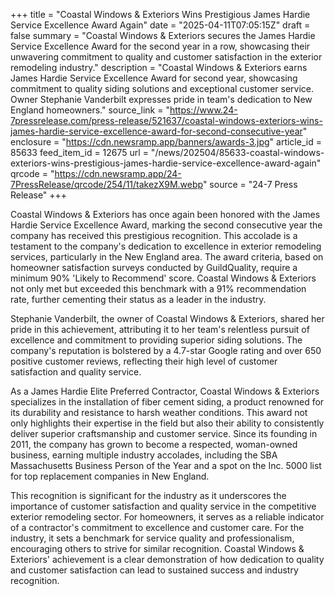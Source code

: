 +++
title = "Coastal Windows & Exteriors Wins Prestigious James Hardie Service Excellence Award Again"
date = "2025-04-11T07:05:15Z"
draft = false
summary = "Coastal Windows & Exteriors secures the James Hardie Service Excellence Award for the second year in a row, showcasing their unwavering commitment to quality and customer satisfaction in the exterior remodeling industry."
description = "Coastal Windows & Exteriors earns James Hardie Service Excellence Award for second year, showcasing commitment to quality siding solutions and exceptional customer service. Owner Stephanie Vanderbilt expresses pride in team's dedication to New England homeowners."
source_link = "https://www.24-7pressrelease.com/press-release/521637/coastal-windows-exteriors-wins-james-hardie-service-excellence-award-for-second-consecutive-year"
enclosure = "https://cdn.newsramp.app/banners/awards-3.jpg"
article_id = 85633
feed_item_id = 12675
url = "/news/202504/85633-coastal-windows-exteriors-wins-prestigious-james-hardie-service-excellence-award-again"
qrcode = "https://cdn.newsramp.app/24-7PressRelease/qrcode/254/11/takezX9M.webp"
source = "24-7 Press Release"
+++

<p>Coastal Windows & Exteriors has once again been honored with the James Hardie Service Excellence Award, marking the second consecutive year the company has received this prestigious recognition. This accolade is a testament to the company's dedication to excellence in exterior remodeling services, particularly in the New England area. The award criteria, based on homeowner satisfaction surveys conducted by GuildQuality, require a minimum 90% 'Likely to Recommend' score. Coastal Windows & Exteriors not only met but exceeded this benchmark with a 91% recommendation rate, further cementing their status as a leader in the industry.</p><p>Stephanie Vanderbilt, the owner of Coastal Windows & Exteriors, shared her pride in this achievement, attributing it to her team's relentless pursuit of excellence and commitment to providing superior siding solutions. The company's reputation is bolstered by a 4.7-star Google rating and over 650 positive customer reviews, reflecting their high level of customer satisfaction and quality service.</p><p>As a James Hardie Elite Preferred Contractor, Coastal Windows & Exteriors specializes in the installation of fiber cement siding, a product renowned for its durability and resistance to harsh weather conditions. This award not only highlights their expertise in the field but also their ability to consistently deliver superior craftsmanship and customer service. Since its founding in 2011, the company has grown to become a respected, woman-owned business, earning multiple industry accolades, including the SBA Massachusetts Business Person of the Year and a spot on the Inc. 5000 list for top replacement companies in New England.</p><p>This recognition is significant for the industry as it underscores the importance of customer satisfaction and quality service in the competitive exterior remodeling sector. For homeowners, it serves as a reliable indicator of a contractor's commitment to excellence and customer care. For the industry, it sets a benchmark for service quality and professionalism, encouraging others to strive for similar recognition. Coastal Windows & Exteriors' achievement is a clear demonstration of how dedication to quality and customer satisfaction can lead to sustained success and industry recognition.</p>